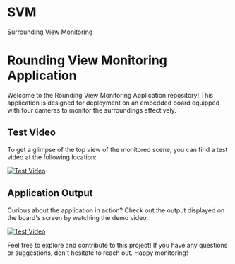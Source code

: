 # SVM
Surrounding View Monitoring
# Rounding View Monitoring Application

Welcome to the Rounding View Monitoring Application repository! This application is designed for deployment on an embedded board equipped with four cameras to monitor the surroundings effectively.

## Test Video

To get a glimpse of the top view of the monitored scene, you can find a test video at the following location:

[![Test Video](test.png)](data/test.mp4)

## Application Output

Curious about the application in action? Check out the output displayed on the board's screen by watching the demo video:

[![Test Video](demo.jpg)](data/demo.mp4)

Feel free to explore and contribute to this project! If you have any questions or suggestions, don't hesitate to reach out. Happy monitoring!
